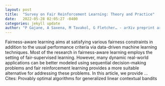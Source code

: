 ```yaml
---
layout: post
title:  "Survey on Fair Reinforcement Learning: Theory and Practice"
date:   2022-05-28 02:05:27 -0400
categories: jekyll update
author: "P Gajane, A Saxena, M Tavakol, G Fletcher… - arXiv preprint arXiv …, 2022"
---
```

Fairness-aware learning aims at satisfying various fairness constraints in addition to the usual performance criteria via data-driven machine learning techniques. Most of the research in fairness-aware learning employs the setting of fair-supervised learning. However, many dynamic real-world applications can be better modeled using sequential decision-making problems and fair reinforcement learning provides a more suitable alternative for addressing these problems. In this article, we provide … Cites: ‪Provably optimal algorithms for generalized linear contextual bandits‬